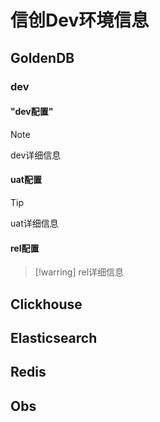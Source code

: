 # 信创Dev环境信息

## GoldenDB


### dev

<!-- tabs:start -->

#### "dev配置"

> [!note]
> dev详细信息

<!-- tabs:end -->

<!-- tabs:start -->

#### uat配置

> [!tip]
> uat详细信息

<!-- tabs:end -->

<!-- tabs:start -->

#### rel配置

> [!warring]
> rel详细信息

<!-- tabs:end -->

## Clickhouse

## Elasticsearch

## Redis

## Obs